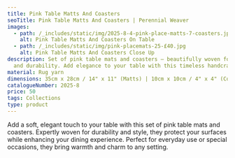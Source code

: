```yaml
---
title: Pink Table Matts And Coasters
seoTitle: Pink Table Matts And Coasters | Perennial Weaver
images:
  - path: /_includes/static/img/2025-8-4-pink-place-matts-7-coasters.jpg
    alt: Pink Table Matts And Coasters On Table
  - path: /_includes/static/img/pink-placemats-25-£40.jpg
    alt: Pink Table Matts And Coasters Close Up
description: Set of pink table mats and coasters – beautifully woven for style
  and durability. Add elegance to your table with this timeless handcrafted set.
material: Rug yarn
dimensions: 35cm x 28cm / 14" x 11" (Matts) | 10cm x 10cm / 4" x 4" (Coasters)
catalogueNumber: 2025-8
price: 50
tags: Collections
type: product
---
```

Add a soft, elegant touch to your table with this set of pink table mats and coasters. Expertly woven for durability and style, they protect your surfaces while enhancing your dining experience. Perfect for everyday use or special occasions, they bring warmth and charm to any setting.
